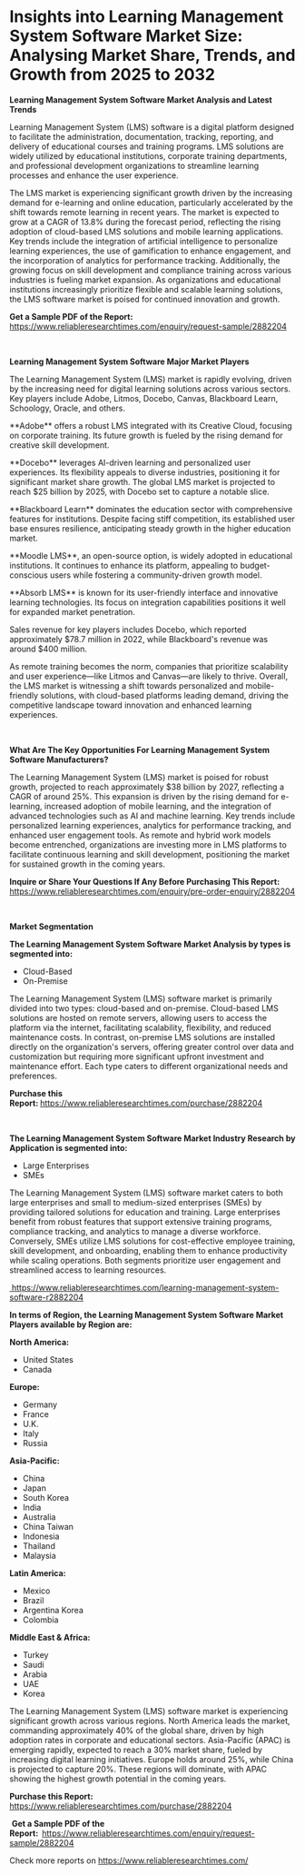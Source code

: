 <p><h1>Insights into Learning Management System Software Market Size: Analysing Market Share, Trends, and Growth from 2025 to 2032</h1></p><p><strong>Learning Management System Software Market Analysis and Latest Trends</strong></p>
<p><p>Learning Management System (LMS) software is a digital platform designed to facilitate the administration, documentation, tracking, reporting, and delivery of educational courses and training programs. LMS solutions are widely utilized by educational institutions, corporate training departments, and professional development organizations to streamline learning processes and enhance the user experience.</p><p>The LMS market is experiencing significant growth driven by the increasing demand for e-learning and online education, particularly accelerated by the shift towards remote learning in recent years. The market is expected to grow at a CAGR of 13.8% during the forecast period, reflecting the rising adoption of cloud-based LMS solutions and mobile learning applications. Key trends include the integration of artificial intelligence to personalize learning experiences, the use of gamification to enhance engagement, and the incorporation of analytics for performance tracking. Additionally, the growing focus on skill development and compliance training across various industries is fueling market expansion. As organizations and educational institutions increasingly prioritize flexible and scalable learning solutions, the LMS software market is poised for continued innovation and growth.</p></p>
<p><strong>Get a Sample PDF of the Report:&nbsp;</strong> <a href="https://www.reliableresearchtimes.com/enquiry/request-sample/2882204?utm_campaign=2230&utm_medium=2&utm_source=Github&utm_content=ia&utm_term=13032025&utm_id=learning-management-system-software">https://www.reliableresearchtimes.com/enquiry/request-sample/2882204</a></p>
<p>&nbsp;</p>
<p><strong>Learning Management System Software Major Market Players</strong></p>
<p><p>The Learning Management System (LMS) market is rapidly evolving, driven by the increasing need for digital learning solutions across various sectors. Key players include Adobe, Litmos, Docebo, Canvas, Blackboard Learn, Schoology, Oracle, and others. </p><p>**Adobe** offers a robust LMS integrated with its Creative Cloud, focusing on corporate training. Its future growth is fueled by the rising demand for creative skill development. </p><p>**Docebo** leverages AI-driven learning and personalized user experiences. Its flexibility appeals to diverse industries, positioning it for significant market share growth. The global LMS market is projected to reach $25 billion by 2025, with Docebo set to capture a notable slice.</p><p>**Blackboard Learn** dominates the education sector with comprehensive features for institutions. Despite facing stiff competition, its established user base ensures resilience, anticipating steady growth in the higher education market.</p><p>**Moodle LMS**, an open-source option, is widely adopted in educational institutions. It continues to enhance its platform, appealing to budget-conscious users while fostering a community-driven growth model.</p><p>**Absorb LMS** is known for its user-friendly interface and innovative learning technologies. Its focus on integration capabilities positions it well for expanded market penetration.</p><p>Sales revenue for key players includes Docebo, which reported approximately $78.7 million in 2022, while Blackboard's revenue was around $400 million. </p><p>As remote training becomes the norm, companies that prioritize scalability and user experience—like Litmos and Canvas—are likely to thrive. Overall, the LMS market is witnessing a shift towards personalized and mobile-friendly solutions, with cloud-based platforms leading demand, driving the competitive landscape toward innovation and enhanced learning experiences.</p></p>
<p>&nbsp;</p>
<p><strong>What Are The Key Opportunities For Learning Management System Software Manufacturers?</strong></p>
<p><p>The Learning Management System (LMS) market is poised for robust growth, projected to reach approximately $38 billion by 2027, reflecting a CAGR of around 25%. This expansion is driven by the rising demand for e-learning, increased adoption of mobile learning, and the integration of advanced technologies such as AI and machine learning. Key trends include personalized learning experiences, analytics for performance tracking, and enhanced user engagement tools. As remote and hybrid work models become entrenched, organizations are investing more in LMS platforms to facilitate continuous learning and skill development, positioning the market for sustained growth in the coming years.</p></p>
<p><strong>Inquire or Share Your Questions If Any Before Purchasing This Report:</strong> <a href="https://www.reliableresearchtimes.com/enquiry/pre-order-enquiry/2882204?utm_campaign=2230&utm_medium=2&utm_source=Github&utm_content=ia&utm_term=13032025&utm_id=learning-management-system-software">https://www.reliableresearchtimes.com/enquiry/pre-order-enquiry/2882204</a></p>
<p>&nbsp;</p>
<p><strong>Market Segmentation</strong></p>
<p><strong>The Learning Management System Software Market Analysis by types is segmented into:</strong></p>
<p><ul><li>Cloud-Based</li><li>On-Premise</li></ul></p>
<p><p>The Learning Management System (LMS) software market is primarily divided into two types: cloud-based and on-premise. Cloud-based LMS solutions are hosted on remote servers, allowing users to access the platform via the internet, facilitating scalability, flexibility, and reduced maintenance costs. In contrast, on-premise LMS solutions are installed directly on the organization's servers, offering greater control over data and customization but requiring more significant upfront investment and maintenance effort. Each type caters to different organizational needs and preferences.</p></p>
<p><strong>Purchase this Report:&nbsp;</strong><a href="https://www.reliableresearchtimes.com/purchase/2882204?utm_campaign=2230&utm_medium=2&utm_source=Github&utm_content=ia&utm_term=13032025&utm_id=learning-management-system-software">https://www.reliableresearchtimes.com/purchase/2882204</a></p>
<p>&nbsp;</p>
<p><strong>The Learning Management System Software Market Industry Research by Application is segmented into:</strong></p>
<p><ul><li>Large Enterprises</li><li>SMEs</li></ul></p>
<p><p>The Learning Management System (LMS) software market caters to both large enterprises and small to medium-sized enterprises (SMEs) by providing tailored solutions for education and training. Large enterprises benefit from robust features that support extensive training programs, compliance tracking, and analytics to manage a diverse workforce. Conversely, SMEs utilize LMS solutions for cost-effective employee training, skill development, and onboarding, enabling them to enhance productivity while scaling operations. Both segments prioritize user engagement and streamlined access to learning resources.</p></p>
<p><a href="https://www.reliableresearchtimes.com/learning-management-system-software-r2882204?utm_campaign=2230&utm_medium=2&utm_source=Github&utm_content=ia&utm_term=13032025&utm_id=learning-management-system-software">&nbsp;https://www.reliableresearchtimes.com/learning-management-system-software-r2882204</a></p>
<p><strong>In terms of Region, the Learning Management System Software Market Players available by Region are:</strong></p>
<p>
    <p> <strong> North America: </strong>
        <ul>
            <li>United States</li>
            <li>Canada</li>
        </ul>
        </p> 
    <p> <strong> Europe: </strong>
        <ul>
            <li>Germany</li>
            <li>France</li>
            <li>U.K.</li>
            <li>Italy</li>
            <li>Russia</li>
        </ul>
        </p> 
    <p> <strong> Asia-Pacific: </strong>
        <ul>
            <li>China</li>
            <li>Japan</li>
            <li>South Korea</li>
            <li>India</li>
            <li>Australia</li>
            <li>China Taiwan</li>
            <li>Indonesia</li>
            <li>Thailand</li>
            <li>Malaysia</li>
        </ul>
        </p> 
    <p> <strong> Latin America: </strong>
        <ul>
            <li>Mexico</li>
            <li>Brazil</li>
            <li>Argentina Korea</li>
            <li>Colombia</li>
        </ul>
        </p> 
    <p> <strong> Middle East & Africa: </strong>
        <ul>
            <li>Turkey</li>
            <li>Saudi</li>
            <li>Arabia</li>
            <li>UAE</li>
            <li>Korea</li>
        </ul>
    </p>
    </p>
<p><p>The Learning Management System (LMS) software market is experiencing significant growth across various regions. North America leads the market, commanding approximately 40% of the global share, driven by high adoption rates in corporate and educational sectors. Asia-Pacific (APAC) is emerging rapidly, expected to reach a 30% market share, fueled by increasing digital learning initiatives. Europe holds around 25%, while China is projected to capture 20%. These regions will dominate, with APAC showing the highest growth potential in the coming years.</p></p>
<p><strong>Purchase this Report: </strong><a href="https://www.reliableresearchtimes.com/purchase/2882204?utm_campaign=2230&utm_medium=2&utm_source=Github&utm_content=ia&utm_term=13032025&utm_id=learning-management-system-software">https://www.reliableresearchtimes.com/purchase/2882204</a></p>
<p>&nbsp;<strong>Get a Sample PDF of the Report:&nbsp;&nbsp;</strong><a href="https://www.reliableresearchtimes.com/enquiry/request-sample/2882204?utm_campaign=2230&utm_medium=2&utm_source=Github&utm_content=ia&utm_term=13032025&utm_id=learning-management-system-software">https://www.reliableresearchtimes.com/enquiry/request-sample/2882204</a></p>
<p><strong></strong></p>
<p>Check more reports on <a href="https://www.reliableresearchtimes.com/?utm_campaign=2230&utm_medium=2&utm_source=Github&utm_content=ia&utm_term=13032025&utm_id=learning-management-system-software">https://www.reliableresearchtimes.com/</a></p>
